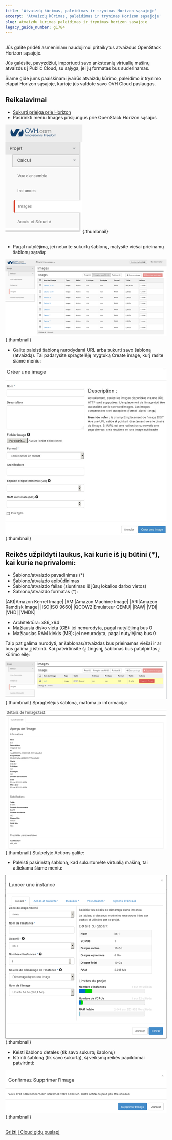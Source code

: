 ```yaml
---
title: 'Atvaizdų kūrimas, paleidimas ir trynimas Horizon sąsajoje'
excerpt: 'Atvaizdų kūrimas, paleidimas ir trynimas Horizon sąsajoje'
slug: atvaizdu_kurimas_paleidimas_ir_trynimas_horizon_sasajoje
legacy_guide_number: g1784
---
```



## 
Jūs galite pridėti asmeniniam naudojimui pritaikytus atvaizdus OpenStack Horizon sąsajoje.

Jūs galėsite, pavyzdžiui, importuoti savo ankstesnių virtualių mašinų atvaizdus į Public Cloud, su sąlyga, jei jų formatas bus suderinamas.

Šiame gide jums paaiškinami įvairūs atvaizdų kūrimo, paleidimo ir trynimo etapai Horizon sąsajoje, kurioje jūs valdote savo OVH Cloud paslaugas.


## Reikalavimai

- [Sukurti prieigą prie Horizon]({legacy}1773)
- Pasirinkti meniu Images prisijungus prie OpenStack Horizon sąsajos



![](images/img_2661.jpg){.thumbnail}


## 

- Pagal nutylėjimą, jei neturite sukurtų šablonų, matysite viešai prieinamų šablonų sąrašą:



![](images/img_2662.jpg){.thumbnail}

- Galite paleisti šabloną nurodydami URL arba sukurti savo šabloną (atvaizdą). Tai padarysite spragtelėję mygtuką Create image, kurį rasite šiame meniu:



![](images/img_2720.jpg){.thumbnail}

## Reikės užpildyti laukus, kai kurie iš jų būtini (*), kai kurie neprivalomi:

- Šablono/atvaizdo pavadinimas (*)
- Šablono/atvaizdo apibūdinimas
- Šablono/atvaizdo failas (siuntimas iš jūsų lokalios darbo vietos)
- Šablono/atvaizdo formatas (*):

|AKI|Amazon Kernel Image|
|AMI|Amazon Machine Image|
|ARI|Amazon Ramdisk Image|
|ISO|ISO 9660|
|QCOW2|Emulateur QEMU|
|RAW|
|VDI|
|VHD|
|VMDK|



- Architektūra: x86_x64
- Mažiausia disko vieta (GB): jei nenurodyta, pagal nutylėjimą bus 0
- Mažiausias RAM kiekis (MB): jei nenurodyta, pagal nutylėjimą bus 0


Taip pat galima nurodyti, ar šablonas/atvaizdas bus prieinamas viešai ir ar bus galima jį ištrinti. 
Kai patvirtinsite šį žingsnį, šablonas bus patalpintas į kūrimo eilę:

![](images/img_2664.jpg){.thumbnail}
Spragtelėjus šabloną, matoma jo informacija:

![](images/img_2665.jpg){.thumbnail}
Stulpelyje Actions galite:

- Paleisti pasirinktą šabloną, kad sukurtumėte virtualią mašiną, tai atliekama šiame meniu:



![](images/img_2666.jpg){.thumbnail}

- Keisti šablono detales (tik savo sukurtų šablonų)
- Ištrinti šabloną (tik savo sukurtą), šį veiksmą reikės papildomai patvirtinti:



![](images/img_2667.jpg){.thumbnail}


## 
[Grįžti į Cloud gidų puslapį]({legacy}1785)

